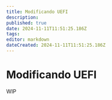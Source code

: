 ```yaml
---
title: Modificando UEFI
description:
published: true
date: 2024-11-11T11:51:25.186Z
tags:
editor: markdown
dateCreated: 2024-11-11T11:51:25.186Z
---
```


# Modificando UEFI

WIP